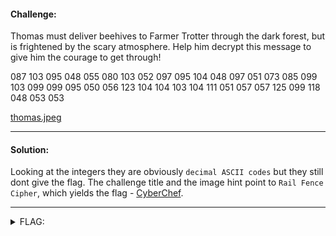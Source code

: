 #### Challenge:

Thomas must deliver beehives to Farmer Trotter through the dark forest, but is frightened by the scary atmosphere. Help him decrypt this message to give him the courage to get through!

087 103 095 048 055 080 103 052 097 095 104 048 097 051 073 085 099 103 099 099 095 050 056 123 104 104 103 104 111 051 057 057 125 099 118 048 053 053

[thomas.jpeg](./thomas.jpeg ":ignore")

---

#### Solution:

Looking at the integers they are obviously `decimal ASCII codes` but they still dont give the flag. The challenge title and the image hint point to `Rail Fence Cipher`, which yields the flag - [CyberChef](https://gchq.github.io/CyberChef/#recipe=From_Decimal('Space',false)Rail_Fence_Cipher_Decode(5,8)&input=MDg3IDEwMyAwOTUgMDQ4IDA1NSAwODAgMTAzIDA1MiAwOTcgMDk1IDEwNCAwNDggMDk3IDA1MSAwNzMgMDg1IDA5OSAxMDMgMDk5IDA5OSAwOTUgMDUwIDA1NiAxMjMgMTA0IDEwNCAxMDMgMTA0IDExMSAwNTEgMDU3IDA1NyAxMjUgMDk5IDExOCAwNDggMDUzIDA1Mw).

---

<details><summary>FLAG:</summary>

```
WPI{chUgg4chvgga__ch0och00_3592a73895}
```

</details>
<br/>
